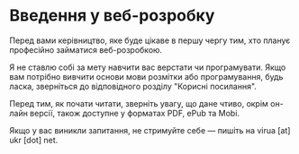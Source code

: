 Введення у веб-розробку
=======

Перед вами керівництво, яке буде цікаве в першу чергу тим, хто планує професійно займатися веб-розробкою.

Я не cтавлю собі за мету навчити вас верстати чи програмувати. Якщо вам потрібно вивчити основи мови розмітки або програмування, будь ласка, зверніться до відповідного розділу "Корисні посилання".

Перед тим, як почати читати, зверніть увагу, що дане чтиво, окрім он-лайн версії, також доступне у форматах PDF, ePub та Mobi.                  

Якщо у вас виникли запитання, не стримуйте себе — пишіть на virua [at] ukr [dot] net.
